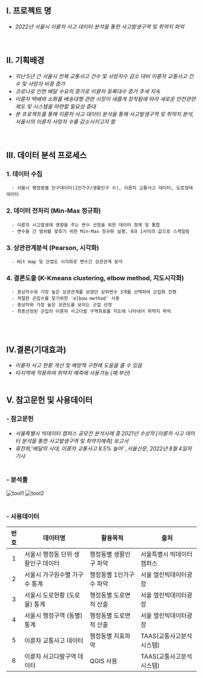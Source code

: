 
## Ⅰ. 프로젝트 명
 - *2022년 서울시 이륜차 사고 데이터 분석을 통한 사고발생구역 및 취약지 파악*   
<br/><br/>    
## Ⅱ. 기획배경
 - *지난 5년 간 서울시 전체 교통사고 건수 및 사망자수 감소 대비 이륜차 교통사고 건수 및 사망자 비중 증가*
 - *코로나로 인한 배달 수요의 증가로 이륜차 등록대수 증가 추세 지속*  
 - *이륜차 택배와 소화물 배송대행 관련 시장이 새롭게 정착됨에 따라 새로운 안전관련 제도 및 시스템을 마련할 필요성 증대* 
 - *본 프로젝트를 통해 이륜차 사고 데이터 분석을 통해 사고발생구역 및 취약지 분석, 서울시의 이륜차 사망자 수를 감소시키고자 함*   
<br/><br/>    
## Ⅲ. 데이터 분석 프로세스  
 ### 1. 데이터 수집 
      - 서울시 행정동별 인구데이터(1인가구/생활인구 수), 이륜차 교통사고 데이터, 도로형태 데이터
 ### 2. 데이터 전처리 (Min-Max 정규화)
      - 이륜차 사고발생에 영향을 주는 변수 선정을 위한 데이터 정제 및 통합
      - 변수들 간 범위를 맞추기 위한 Min-Max 정규화 실행, 0과 1사이의 값으로 스케일링 
 ### 3. 상관관계분석 (Pearson, 시각화)
      - Hit map 및 산점도 시각화로 변수간 상관관계 분석
 ### 4. 결론도출 (K-Kmeans clustering, elbow method, 지도시각화) 
      - 중상자수와 가장 높은 상관관계를 보였던 상위변수 3개를 선택하여 군집화 진행
      - 적절한 군집수를 찾기위한 'elbow method' 사용
      - 중상자와 가장 높은 상관도를 보이는 군집 선정 
      - 최종선정된 군집의 이륜차 사고다발 구역좌표를 지도에 나타내어 취약지 파악   
<br/><br/>      
 ## Ⅳ.결론(기대효과)
  - *이륜차 사고 현황 개선 및 예방책 구현에 도움을 줄 수 있음*
  - *타지역에 적용하여 취약지 예측에 사용가능 (예:부산)* 
<br/><br/> 
 ## Ⅴ. 참고문헌 및 사용데이터    
 ### - 참고문헌 
  - *서울특별시 빅데이터 캠퍼스 공모전 분석사례 중 2021년 수상작 [이륜차 사고 데이터 분석을 통한 사고발생구역 및 취약지예측] 보고서*
  - *류찬희,'배달의 시대, 이륜차 교통사고 8.5% 늘어' ,서울신문, 2022년 8월 4일자 기사* 
<br/><br/>   
 ### - 분석툴 
 ![tool1](https://user-images.githubusercontent.com/108312240/185545721-6adcd2bd-3570-4bbd-a6c0-07a422d0329a.png)
 ![tool2](https://user-images.githubusercontent.com/108312240/185545715-81430730-123f-412a-bd32-be25aac153f5.png)
<br/><br/>
 ### - 사용데이터 
   |번호|데이터명|활용목적|출처|
   |:--:|---|---|---|
   |1| 서울시 행정동 단위 생활인구 데이터 |행정동별 생활인구 파악 |서울특별시 빅데이터 캠퍼스|
   |2| 서울시 가구원수별 가구수 통계| 행정동별 1인가구수 파악 |서울 열린빅데이터광장|
   |3| 서울시 도로현황 (도로율) 통계| 행정동별 도로면적 산출 |서울 열린빅데이터광장| 
   |4| 서울시 행정구역 (동별) 통계| 행정동별 도로면적 산출 |서울 열린빅데이터광장|
   |5| 이륜차 교통사고 데이터| 행정동별 지표파악 |TAAS(교통사고분석시스템)|
   |6| 이륜차 사고다발구역 데이터| QGIS 사용 |TAAS(교통사고분석시스템)|
